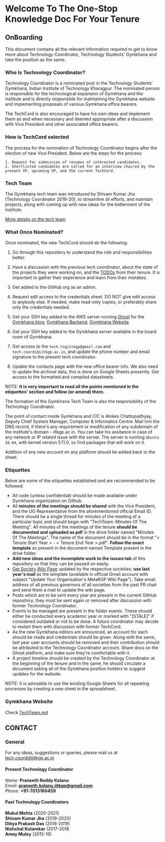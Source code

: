 # Welcome To The One-Stop Knowledge Doc For Your Tenure

## OnBoarding

This document contains all the relevant information required to get to know more about Technology Coordinator, Technology Students' Gymkhana and take the position as the same.

### Who Is Technology Coordinator?

Technology Coordinator is a nominated post in the Technology Students' Gymkhana, Indian Institute of Technology Kharagpur. The nominated person is responsible for the technological expansion of Gymkhana and the institute and is directly responsible for maintaining the Gymkhana website and implementing proposals of various Gymkhana office bearers.

The TechCord is also encouraged to have his own ideas and implement them as and when necessary and deemed appropriate after a discussion with Vice President and other associated office bearers.

### How is TechCord selected

The process for the nomination of Technology Coordinator begins after the election of new Vice President. Below are the steps for the process:

```text
1. Request for submission of resumes of interested candidates.
2. Shortlisted candidates are called for an interview chaired by the present VP, upcoming VP, and the current TechCord.
```

### Tech Team

The Gymkhana tech team was introduced by Shivam Kumar Jha (Technology Coordinator 2019-20), to streamline all efforts, and maintain projects, along with coming up with new ideas for the betterment of the institute.

[More details on the tech team](TechTeam.md)

### What Once Nominated?

Once nominated, the new TechCord should do the following:

1. Go through this repository to understand the role and responsibilities better.

2. Have a discussion with the previous tech coordinator, about the state of the projects they were working on, and the [TODOs](TODOs.md) from their tenure. It is important to gather their experience and learn from their mistakes.

3. Get added to the GitHub org as an admin.

4. Request edit access to the credentials sheet. DO NOT give edit access to anybody else. If needed, make read-only copies, or preferably share only the credentials needed.

5. Get your SSH key added to the AWS server running [Ghost](https://ghost.org/docs/introduction/) for the [Gymkhana blog](https://tsgblog.iitkgp.ac.in/), [Gymkhana Backend](https://github.com/tsg-iitkgp/tsg-backend), [Gymkhana Website](https://github.com/tsg-iitkgp/tsg-site).

6. Get your SSH key added to the Gymkhana server available in the board room of Gymkhana.

7. Get access to the `tech.tsgiitkgp@gmail.com` and `tech.coordi@iitkgp.ac.in`, and update the phone number and email signature to the present tech coordinator.

8. Update the contacts page with the new office bearer info. We also need to update the archival data, this is done on Google Sheets presently. Get access to the formatted and compiled datasheets.

NOTE: **It is very important to read all the points mentioned in the etiquettes' section and follow (or amend) them.**

The formation of the Gymkhana Tech Team is also the responsibility of the Technology Coordinator.

The point of contact inside Gymkhana and CIC is Alokes Chattopadhyay, Deputy Chief System Manager, Computer & Informatics Centre. Mail him the DNS record, if there's any requirement or modification of any subdomain of the institute's domain - iitkgp.ac.in. You can take his assitance in case of any network or IP related issue with the server. The server is running `Ubuntu 20.04`, with kernel version 5.11.0, so find packages that will work on it.

Addition of any new account on any platform should be added back to the sheet.

### Etiquettes

Below are some of the etiquettes established and are recommended to be followed:

- All code (unless confidential) should be made available under Gymkhana organization on Github.
- All **minutes of the meetings should be shared** with the Vice President, and the UG Representative from the aforementioned official Email ID. There should be a single thread for minutes of the meeting of a particular topic and should begin with "TechTeam: Minutes Of The Meeting". All minutes of the meetings of the tenure **should be documented and uploaded as pdf** in the drive folder named "Minutes Of The Meetings". The name of the document should be in the format "< Tenure Start Year > - < Tenure End Year >.pdf". **Follow the exact template** as present in the document named Template present in the drive folder.
- **Add new ideas and the incomplete work to the issues tab** of this repository so that they can be passed on easily.
- [Get Society Wiki Page](https://wiki.metakgp.org/w/Category:Societies_and_clubs) updated by the respective societies; **use last year's mail** as the template (available in official Gmail account with subject "Update Your Organisation's MetaKGP Wiki Page"). Take email address of all previous governors of all societies from the past PR chair and send them a mail to update the wiki page.
- Posts which are to be sent every year are present in the current GitHub repository; they must be sent again or removed after discussion with former Technology Coordinator.
- Events to be managed are present in the folder events. These should either be conducted every academic year or marked with "[STALE]" if considered outdated or not to be done. A future coordinator may decide to restart them with discussion with former TechCord.
- As the new Gymkhana editors are announced, an account for each should be made and credentials should be given. Along with the same, last year user accounts should be removed and their contribution should be attributed to the Technology Coordinator account. Share docs on the Ghost platform, and make sure they're comfortable with it.
- A project timeline should be created by the Technology Coordinator at the beginning of the tenure and in the same, he should circulate a document asking all of the Gymkhana position holders to suggest updates for the website.

NOTE: It is advisable to use the existing Google Sheets for all repeating processes by creating a new sheet in the spreadsheet.

### Gymkhana Website

Check [TechTeam.md](TechTeam.md)

## CONTACT

### General

For any ideas, suggestions or queries, please mail us at tech.coordi@iitkgp.ac.in

#### Present Technology Coordinator

_Name:_ **Praneeth Reddy Kolanu**<br>
_Email:_ **praneeth.kolanu.iitkgp@gmail.com**<br>
_Phone:_ **+91-7013160459**

#### Past Technology Coordinators

**Mukul Mehta** (2020-2021)<br/>
**Shivam Kumar Jha** (2019-2020)<br/>
**Dibya Prakash Das** (2018-2019)<br/>
**Nishchal Kutarekar** (2017-2018<br/>
**Amey Muley** (2015-16)